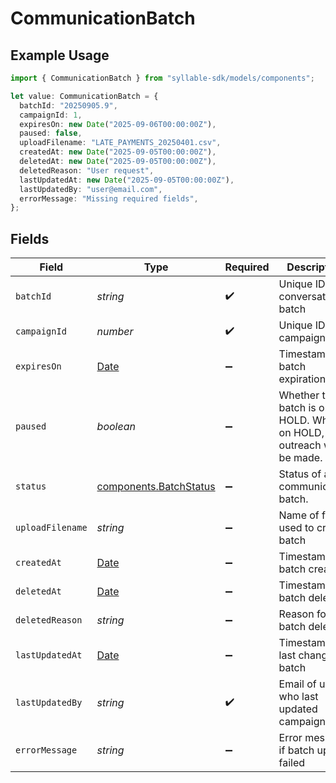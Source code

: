 # CommunicationBatch

## Example Usage

```typescript
import { CommunicationBatch } from "syllable-sdk/models/components";

let value: CommunicationBatch = {
  batchId: "20250905.9",
  campaignId: 1,
  expiresOn: new Date("2025-09-06T00:00:00Z"),
  paused: false,
  uploadFilename: "LATE_PAYMENTS_20250401.csv",
  createdAt: new Date("2025-09-05T00:00:00Z"),
  deletedAt: new Date("2025-09-05T00:00:00Z"),
  deletedReason: "User request",
  lastUpdatedAt: new Date("2025-09-05T00:00:00Z"),
  lastUpdatedBy: "user@email.com",
  errorMessage: "Missing required fields",
};
```

## Fields

| Field                                                                                         | Type                                                                                          | Required                                                                                      | Description                                                                                   | Example                                                                                       |
| --------------------------------------------------------------------------------------------- | --------------------------------------------------------------------------------------------- | --------------------------------------------------------------------------------------------- | --------------------------------------------------------------------------------------------- | --------------------------------------------------------------------------------------------- |
| `batchId`                                                                                     | *string*                                                                                      | :heavy_check_mark:                                                                            | Unique ID for conversation batch                                                              | 20250905.9                                                                                    |
| `campaignId`                                                                                  | *number*                                                                                      | :heavy_check_mark:                                                                            | Unique ID for campaign                                                                        | 1                                                                                             |
| `expiresOn`                                                                                   | [Date](https://developer.mozilla.org/en-US/docs/Web/JavaScript/Reference/Global_Objects/Date) | :heavy_minus_sign:                                                                            | Timestamp of batch expiration                                                                 | 2025-09-06T00:00:00Z                                                                          |
| `paused`                                                                                      | *boolean*                                                                                     | :heavy_minus_sign:                                                                            | Whether the batch is on HOLD. When on HOLD, no outreach will be made.                         | true                                                                                          |
| `status`                                                                                      | [components.BatchStatus](../../models/components/batchstatus.md)                              | :heavy_minus_sign:                                                                            | Status of a communication batch.                                                              |                                                                                               |
| `uploadFilename`                                                                              | *string*                                                                                      | :heavy_minus_sign:                                                                            | Name of file used to create batch                                                             | LATE_PAYMENTS_20250401.csv                                                                    |
| `createdAt`                                                                                   | [Date](https://developer.mozilla.org/en-US/docs/Web/JavaScript/Reference/Global_Objects/Date) | :heavy_minus_sign:                                                                            | Timestamp of batch creation                                                                   | 2025-09-05T00:00:00Z                                                                          |
| `deletedAt`                                                                                   | [Date](https://developer.mozilla.org/en-US/docs/Web/JavaScript/Reference/Global_Objects/Date) | :heavy_minus_sign:                                                                            | Timestamp of batch deletion                                                                   | 2025-09-05T00:00:00Z                                                                          |
| `deletedReason`                                                                               | *string*                                                                                      | :heavy_minus_sign:                                                                            | Reason for batch deletion                                                                     | User request                                                                                  |
| `lastUpdatedAt`                                                                               | [Date](https://developer.mozilla.org/en-US/docs/Web/JavaScript/Reference/Global_Objects/Date) | :heavy_minus_sign:                                                                            | Timestamp of last change to batch                                                             | 2025-09-05T00:00:00Z                                                                          |
| `lastUpdatedBy`                                                                               | *string*                                                                                      | :heavy_check_mark:                                                                            | Email of user who last updated campaign                                                       | user@email.com                                                                                |
| `errorMessage`                                                                                | *string*                                                                                      | :heavy_minus_sign:                                                                            | Error message if batch upload failed                                                          | Invalid file format                                                                           |
